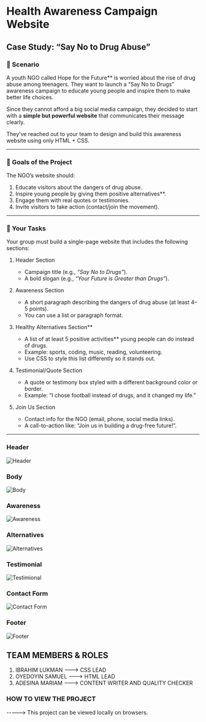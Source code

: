 # Health Awareness Campaign Website

## Case Study: “Say No to Drug Abuse”

### 📖 Scenario  
A youth NGO called Hope for the Future** is worried about the rise of drug abuse among teenagers. They want to launch a “Say No to Drugs” awareness campaign to educate young people and inspire them to make better life choices.  

Since they cannot afford a big social media campaign, they decided to start with a **simple but powerful website** that communicates their message clearly.  

They’ve reached out to your team to design and build this awareness website using only HTML + CSS.  

---

### 🎯 Goals of the Project  
The NGO’s website should:  
1. Educate visitors about the dangers of drug abuse.  
2. Inspire young people by giving them positive alternatives**.  
3. Engage them with real quotes or testimonies.  
4. Invite visitors to take action (contact/join the movement).  

---

### 📌 Your Tasks
Your group must build a single-page website that includes the following sections:  

1. Header Section  
   - Campaign title (e.g., *“Say No to Drugs”*).  
   - A bold slogan (e.g., *“Your Future is Greater than Drugs”*).  

2. Awareness Section  
   - A short paragraph describing the dangers of drug abuse (at least 4–5 points).  
   - You can use a list or paragraph format.  

3. Healthy Alternatives Section**  
   - A list of at least 5 positive activities** young people can do instead of drugs.  
   - Example: sports, coding, music, reading, volunteering.  
   - Use CSS to style this list differently so it stands out.  

4. Testimonial/Quote Section 
   - A quote or testimony box styled with a different background color or border.  
   - Example: “I chose football instead of drugs, and it changed my life.”  

5. Join Us Section  
   - Contact info for the NGO (email, phone, social media links).  
   - A call-to-action like: “Join us in building a drug-free future!”.  

---
### Header
![Header](<https://github.com/user-attachments/assets/5b5e15c5-bb18-4af5-a86a-a82335aa6464>)

### Body
![Body](<https://github.com/user-attachments/assets/e31992a6-b8c1-4fa1-aaef-940a7a610d76>)
### Awareness
![Awareness](<https://github.com/user-attachments/assets/6e04a773-ec23-4374-9005-6a0f438e034d>)

### Alternatives
![Alternatives](<https://github.com/user-attachments/assets/b3cb7795-bb88-4f84-932a-22e7b05ec634>)

### Testimonial
![Testimional](<https://github.com/user-attachments/assets/535eb3a0-99ac-445c-86e2-d59b12034363>)

### Contact Form
![Contact Form](<https://github.com/user-attachments/assets/a3509694-e330-4d77-876a-f57a28d6b32a>)
### Footer
![Footer](<https://github.com/user-attachments/assets/08285f2f-083f-4108-bb6f-764a40e2effa>)


## TEAM MEMBERS & ROLES
1. IBRAHIM LUKMAN   --->  CSS LEAD
2. OYEDOYIN SAMUEL  --->  HTML LEAD
3. ADESINA MARIAM   --->  CONTENT WRITER AND QUALITY CHECKER


### HOW TO VIEW THE PROJECT
-----> This project can be viewed locally on browsers.